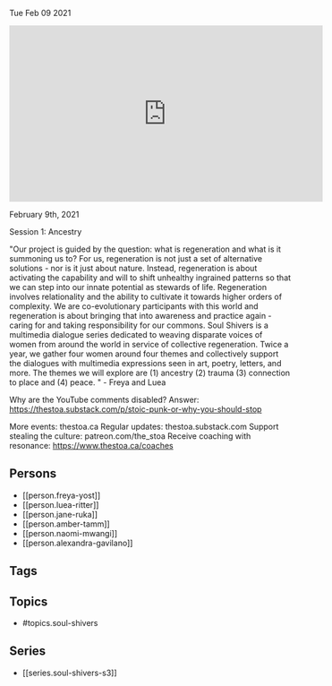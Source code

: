 



Tue Feb 09 2021

<iframe width="560" height="315" src="https://www.youtube.com/embed/OTfQ4BDtzv4" title="Soul Shivers S1 w/ Freya Yost, Luea Ritter, Jane Ruka, Amber Tamm, Naomi Mwangi & Alexandra Gavilano" frameborder="0" allow="accelerometer; autoplay; clipboard-write; encrypted-media; gyroscope; picture-in-picture" allowfullscreen ></iframe>

February 9th, 2021

Session 1: Ancestry

"Our project is guided by the question: what is regeneration and what is it summoning us to? For us, regeneration is not just a set of alternative solutions - nor is it just about nature. Instead, regeneration is about activating the capability and will to shift unhealthy ingrained patterns so that we can step into our innate potential as stewards of life. Regeneration involves relationality and the ability to cultivate it towards higher orders of complexity. We are co-evolutionary participants with this world and regeneration is about bringing that into awareness and practice again - caring for and taking responsibility for our commons. Soul Shivers is a multimedia dialogue series dedicated to weaving disparate voices of women from around the world in service of collective regeneration. Twice a year, we gather four women around four themes and collectively support the dialogues with multimedia expressions seen in art, poetry, letters, and more. The themes we will explore are (1) ancestry (2) trauma (3) connection to place and (4) peace. " - Freya and Luea

Why are the YouTube comments disabled? Answer: https://thestoa.substack.com/p/stoic-punk-or-why-you-should-stop

More events: thestoa.ca
Regular updates: thestoa.substack.com
Support stealing the culture: patreon.com/the_stoa
Receive coaching with resonance: https://www.thestoa.ca/coaches

## Persons

- [[person.freya-yost]]
- [[person.luea-ritter]]
- [[person.jane-ruka]]
- [[person.amber-tamm]]
- [[person.naomi-mwangi]]
- [[person.alexandra-gavilano]]

## Tags



## Topics

- #topics.soul-shivers

## Series

- [[series.soul-shivers-s3]]

